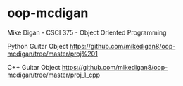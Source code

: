 # oop-mcdigan

Mike Digan - CSCI 375 - Object Oriented Programming

Python Guitar Object
https://github.com/mikedigan8/oop-mcdigan/tree/master/proj%201

C++ Guitar Object
https://github.com/mikedigan8/oop-mcdigan/tree/master/proj_1_cpp
